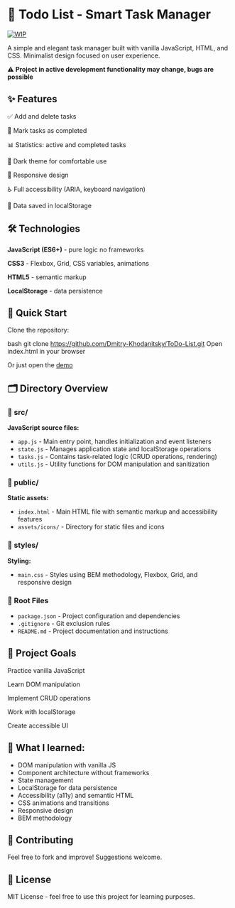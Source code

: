 # 📝 Todo List - Smart Task Manager
[![WIP](https://img.shields.io/badge/status-in%20development-orange)](https://github.com/your-username/todo-list)

A simple and elegant task manager built with vanilla JavaScript, HTML, and CSS. Minimalist design focused on user experience.

⚠️ **Project in active development functionality may change, bugs are possible**

## ✨ Features
✅ Add and delete tasks

🎯 Mark tasks as completed

📊 Statistics: active and completed tasks

🎨 Dark theme for comfortable use

📱 Responsive design

♿ Full accessibility (ARIA, keyboard navigation)

💾 Data saved in localStorage

## 🛠️ Technologies
**JavaScript (ES6+)** - pure logic no frameworks

**CSS3** - Flexbox, Grid, CSS variables, animations

**HTML5** - semantic markup

**LocalStorage** - data persistence

## 🚀 Quick Start
Clone the repository:

bash
git clone https://github.com/Dmitry-Khodanitsky/ToDo-List.git
Open index.html in your browser

Or just open the [demo](https://dmitry-khodanitsky.github.io/ToDo-List/)


## 🗂️ Directory Overview

### 📂 src/
**JavaScript source files:**
- `app.js` - Main entry point, handles initialization and event listeners
- `state.js` - Manages application state and localStorage operations
- `tasks.js` - Contains task-related logic (CRUD operations, rendering)
- `utils.js` - Utility functions for DOM manipulation and sanitization

### 📂 public/
**Static assets:**
- `index.html` - Main HTML file with semantic markup and accessibility features
- `assets/icons/` - Directory for static files and icons

### 📂 styles/
**Styling:**
- `main.css` - Styles using BEM methodology, Flexbox, Grid, and responsive design

### 📄 Root Files
- `package.json` - Project configuration and dependencies
- `.gitignore` - Git exclusion rules
- `README.md` - Project documentation and instructions

## 🎯 Project Goals
Practice vanilla JavaScript

Learn DOM manipulation

Implement CRUD operations

Work with localStorage

Create accessible UI

## 🌟 What I learned:

- DOM manipulation with vanilla JS
- Component architecture without frameworks
- State management
- LocalStorage for data persistence
- Accessibility (a11y) and semantic HTML
- CSS animations and transitions
- Responsive design
- BEM methodology

## 🤝 Contributing
Feel free to fork and improve! Suggestions welcome.

## 📄 License
MIT License - feel free to use this project for learning purposes.